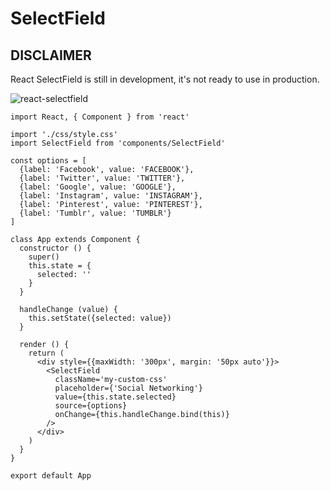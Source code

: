 # SelectField

## DISCLAIMER
React SelectField is still in development, it's not ready to use in production.


![react-selectfield](https://cloud.githubusercontent.com/assets/3102551/23927439/790f1852-08f8-11e7-96e1-0e2c383d0414.gif)




```
import React, { Component } from 'react'

import './css/style.css'
import SelectField from 'components/SelectField'

const options = [
  {label: 'Facebook', value: 'FACEBOOK'},
  {label: 'Twitter', value: 'TWITTER'},
  {label: 'Google', value: 'GOOGLE'},
  {label: 'Instagram', value: 'INSTAGRAM'},
  {label: 'Pinterest', value: 'PINTEREST'},
  {label: 'Tumblr', value: 'TUMBLR'}
]

class App extends Component {
  constructor () {
    super()
    this.state = {
      selected: ''
    }
  }

  handleChange (value) {
    this.setState({selected: value})
  }

  render () {
    return (
      <div style={{maxWidth: '300px', margin: '50px auto'}}>
        <SelectField
          className='my-custom-css'
          placeholder={'Social Networking'}
          value={this.state.selected}
          source={options}
          onChange={this.handleChange.bind(this)}
        />
      </div>
    )
  }
}

export default App
```
